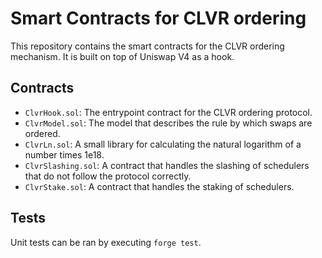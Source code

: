 # Smart Contracts for CLVR ordering

This repository contains the smart contracts for the CLVR ordering mechanism. It is built on top of Uniswap V4 as a hook.

## Contracts

- `ClvrHook.sol`: The entrypoint contract for the CLVR ordering protocol.
- `ClvrModel.sol`: The model that describes the rule by which swaps are ordered.
- `ClvrLn.sol`: A small library for calculating the natural logarithm of a number times 1e18.
- `ClvrSlashing.sol`: A contract that handles the slashing of schedulers that do not follow the protocol correctly.
- `ClvrStake.sol`: A contract that handles the staking of schedulers.

## Tests

Unit tests can be ran by executing `forge test`.
